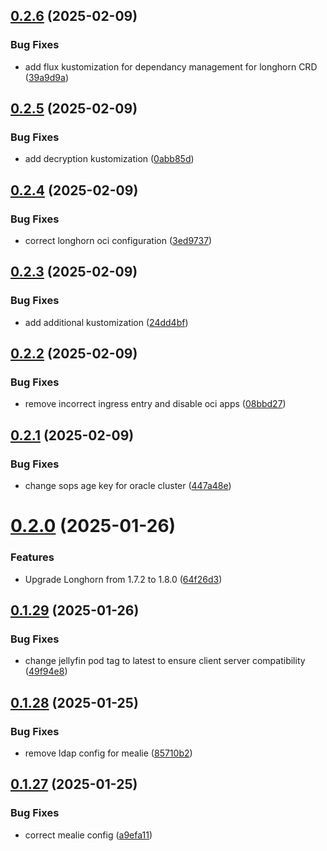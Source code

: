 ## [0.2.6](https://github.com/binary-braids/kubernetes-homelab/compare/v0.2.5...v0.2.6) (2025-02-09)


### Bug Fixes

* add flux kustomization for dependancy management for longhorn CRD ([39a9d9a](https://github.com/binary-braids/kubernetes-homelab/commit/39a9d9a6f96de59e1307b5841e2375bf29e190a7))



## [0.2.5](https://github.com/binary-braids/kubernetes-homelab/compare/v0.2.4...v0.2.5) (2025-02-09)


### Bug Fixes

* add decryption kustomization ([0abb85d](https://github.com/binary-braids/kubernetes-homelab/commit/0abb85ddf65de3114807fea5e8a2f405e7f561b7))



## [0.2.4](https://github.com/binary-braids/kubernetes-homelab/compare/v0.2.3...v0.2.4) (2025-02-09)


### Bug Fixes

* correct longhorn oci configuration ([3ed9737](https://github.com/binary-braids/kubernetes-homelab/commit/3ed9737632851c25a0afce699f248a9c815c943d))



## [0.2.3](https://github.com/binary-braids/kubernetes-homelab/compare/v0.2.2...v0.2.3) (2025-02-09)


### Bug Fixes

* add additional kustomization ([24dd4bf](https://github.com/binary-braids/kubernetes-homelab/commit/24dd4bf97f4aa5ca16b94b168ea00432bd512f4f))



## [0.2.2](https://github.com/binary-braids/kubernetes-homelab/compare/v0.2.1...v0.2.2) (2025-02-09)


### Bug Fixes

* remove incorrect ingress entry and disable oci apps ([08bbd27](https://github.com/binary-braids/kubernetes-homelab/commit/08bbd2715f70e6b53a3916383b22e14ac556e601))



## [0.2.1](https://github.com/binary-braids/kubernetes-homelab/compare/v0.2.0...v0.2.1) (2025-02-09)


### Bug Fixes

* change sops age key for oracle cluster ([447a48e](https://github.com/binary-braids/kubernetes-homelab/commit/447a48e3256bd286a4110ad7d84579afbf58455e))



# [0.2.0](https://github.com/binary-braids/kubernetes-homelab/compare/v0.1.29...v0.2.0) (2025-01-26)


### Features

* Upgrade Longhorn from 1.7.2 to 1.8.0 ([64f26d3](https://github.com/binary-braids/kubernetes-homelab/commit/64f26d3bf80b91a2a27d9f79831efed069206fbb))



## [0.1.29](https://github.com/binary-braids/kubernetes-homelab/compare/v0.1.28...v0.1.29) (2025-01-26)


### Bug Fixes

* change jellyfin pod tag to latest to ensure client server compatibility ([49f94e8](https://github.com/binary-braids/kubernetes-homelab/commit/49f94e8bb95267f80298bb7bff6b492c12f7a3ee))



## [0.1.28](https://github.com/binary-braids/kubernetes-homelab/compare/v0.1.27...v0.1.28) (2025-01-25)


### Bug Fixes

* remove ldap config for mealie ([85710b2](https://github.com/binary-braids/kubernetes-homelab/commit/85710b29034227df2d06608712024d55581dbf52))



## [0.1.27](https://github.com/binary-braids/kubernetes-homelab/compare/v0.1.26...v0.1.27) (2025-01-25)


### Bug Fixes

* correct mealie  config ([a9efa11](https://github.com/binary-braids/kubernetes-homelab/commit/a9efa1146f4c4f534cdaafc0035f80c11be95136))



